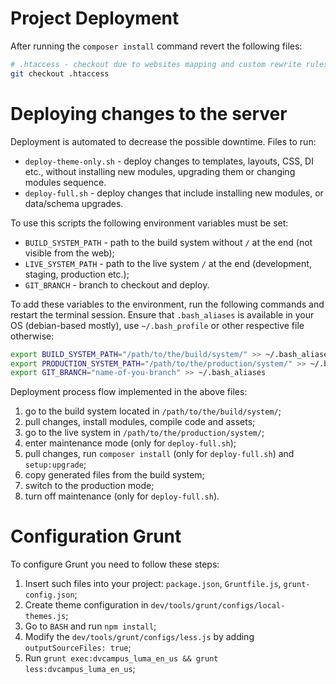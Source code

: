 # Project Deployment #

After running the `composer install` command revert the following files:

```bash
# .htaccess - checkout due to websites mapping and custom rewrite rules
git checkout .htaccess
```


# Deploying changes to the server #

Deployment is automated to decrease the possible downtime. Files to run:
- `deploy-theme-only.sh` - deploy changes to templates, layouts, CSS, DI etc., without installing new modules, upgrading them or changing modules sequence.
- `deploy-full.sh` - deploy changes that include installing new modules, or data/schema upgrades.


To use this scripts the following environment variables must be set:
- `BUILD_SYSTEM_PATH` - path to the build system without `/` at the end (not visible from the web);
- `LIVE_SYSTEM_PATH` - path to the live system `/` at the end (development, staging, production etc.);
- `GIT_BRANCH` - branch to checkout and deploy.


To add these variables to the environment, run the following commands and restart the terminal session. Ensure that
`.bash_aliases` is available in your OS (debian-based mostly), use `~/.bash_profile` or other respective file otherwise:

```bash
export BUILD_SYSTEM_PATH="/path/to/the/build/system/" >> ~/.bash_aliases
export PRODUCTION_SYSTEM_PATH="/path/to/the/production/system/" >> ~/.bash_aliases
export GIT_BRANCH="name-of-you-branch" >> ~/.bash_aliases
```

Deployment process flow implemented in the above files:

1) go to the build system located in `/path/to/the/build/system/`;
2) pull changes, install modules, compile code and assets;
3) go to the live system in `/path/to/the/production/system/`;
4) enter maintenance mode (only for `deploy-full.sh`);
5) pull changes, run `composer install` (only for `deploy-full.sh`) and `setup:upgrade`;
6) copy generated files from the build system;
7) switch to the production mode;
8) turn off maintenance (only for `deploy-full.sh`).


# Configuration Grunt #

To configure Grunt you need to follow these steps:

1) Insert such files into your project:
`package.json`, `Gruntfile.js`, `grunt-config.json`;
2) Create theme configuration in `dev/tools/grunt/configs/local-themes.js`;
3) Go to `BASH` and run `npm install`;
4) Modify the `dev/tools/grunt/configs/less.js`
   by adding `outputSourceFiles: true`;
5) Run `grunt exec:dvcampus_luma_en_us && grunt less:dvcampus_luma_en_us`;
